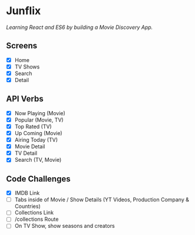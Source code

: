# **Junflix**

_Learning React and ES6 by building a Movie Discovery App._

## Screens

- [x] Home
- [x] TV Shows
- [x] Search
- [x] Detail

## API Verbs

- [x] Now Playing (Movie)
- [x] Popular (Movie, TV)
- [x] Top Rated (TV)
- [x] Up Coming (Movie)
- [x] Airing Today (TV)
- [x] Movie Detail
- [x] TV Detail
- [x] Search (TV, Movie)

## Code Challenges

- [x] IMDB Link
- [ ] Tabs inside of Movie / Show Details (YT Videos, Production Company & Countries)
- [ ] Collections Link
- [ ] /collections Route
- [ ] On TV Show, show seasons and creators